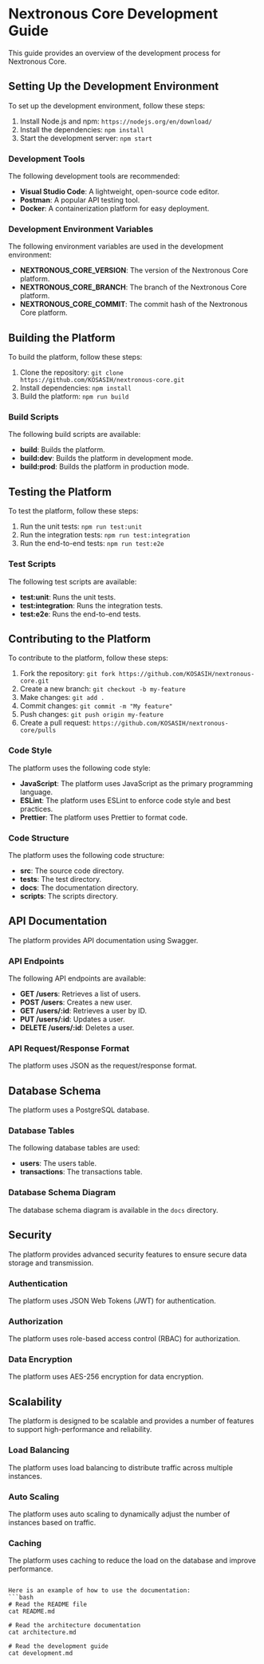 # Nextronous Core Development Guide

This guide provides an overview of the development process for Nextronous Core.

## Setting Up the Development Environment

To set up the development environment, follow these steps:

1. Install Node.js and npm: `https://nodejs.org/en/download/`
2. Install the dependencies: `npm install`
3. Start the development server: `npm start`

### Development Tools

The following development tools are recommended:

* **Visual Studio Code**: A lightweight, open-source code editor.
* **Postman**: A popular API testing tool.
* **Docker**: A containerization platform for easy deployment.

### Development Environment Variables

The following environment variables are used in the development environment:

* **NEXTRONOUS_CORE_VERSION**: The version of the Nextronous Core platform.
* **NEXTRONOUS_CORE_BRANCH**: The branch of the Nextronous Core platform.
* **NEXTRONOUS_CORE_COMMIT**: The commit hash of the Nextronous Core platform.

## Building the Platform

To build the platform, follow these steps:

1. Clone the repository: `git clone https://github.com/KOSASIH/nextronous-core.git`
2. Install dependencies: `npm install`
3. Build the platform: `npm run build`

### Build Scripts

The following build scripts are available:

* **build**: Builds the platform.
* **build:dev**: Builds the platform in development mode.
* **build:prod**: Builds the platform in production mode.

## Testing the Platform

To test the platform, follow these steps:

1. Run the unit tests: `npm run test:unit`
2. Run the integration tests: `npm run test:integration`
3. Run the end-to-end tests: `npm run test:e2e`

### Test Scripts

The following test scripts are available:

* **test:unit**: Runs the unit tests.
* **test:integration**: Runs the integration tests.
* **test:e2e**: Runs the end-to-end tests.

## Contributing to the Platform

To contribute to the platform, follow these steps:

1. Fork the repository: `git fork https://github.com/KOSASIH/nextronous-core.git`
2. Create a new branch: `git checkout -b my-feature`
3. Make changes: `git add .`
4. Commit changes: `git commit -m "My feature"`
5. Push changes: `git push origin my-feature`
6. Create a pull request: `https://github.com/KOSASIH/nextronous-core/pulls`

### Code Style

The platform uses the following code style:

* **JavaScript**: The platform uses JavaScript as the primary programming language.
* **ESLint**: The platform uses ESLint to enforce code style and best practices.
* **Prettier**: The platform uses Prettier to format code.

### Code Structure

The platform uses the following code structure:

* **src**: The source code directory.
* **tests**: The test directory.
* **docs**: The documentation directory.
* **scripts**: The scripts directory.

## API Documentation

The platform provides API documentation using Swagger.

### API Endpoints

The following API endpoints are available:

* **GET /users**: Retrieves a list of users.
* **POST /users**: Creates a new user.
* **GET /users/:id**: Retrieves a user by ID.
* **PUT /users/:id**: Updates a user.
* **DELETE /users/:id**: Deletes a user.

### API Request/Response Format

The platform uses JSON as the request/response format.

## Database Schema

The platform uses a PostgreSQL database.

### Database Tables

The following database tables are used:

* **users**: The users table.
* **transactions**: The transactions table.

### Database Schema Diagram

The database schema diagram is available in the `docs` directory.

## Security

The platform provides advanced security features to ensure secure data storage and transmission.

### Authentication

The platform uses JSON Web Tokens (JWT) for authentication.

### Authorization

The platform uses role-based access control (RBAC) for authorization.

### Data Encryption

The platform uses AES-256 encryption for data encryption.

## Scalability

The platform is designed to be scalable and provides a number of features to support high-performance and reliability.

### Load Balancing

The platform uses load balancing to distribute traffic across multiple instances.

### Auto Scaling

The platform uses auto scaling to dynamically adjust the number of instances based on traffic.

### Caching

The platform uses caching to reduce the load on the database and improve performance.
``` This infrastructure is designed to be modular, scalable, and easy to maintain. It separates the codebase into logical components, making it easier for developers to navigate and contribute to the project.

Here is an example of how to use the documentation:
```bash
# Read the README file
cat README.md

# Read the architecture documentation
cat architecture.md

# Read the development guide
cat development.md
